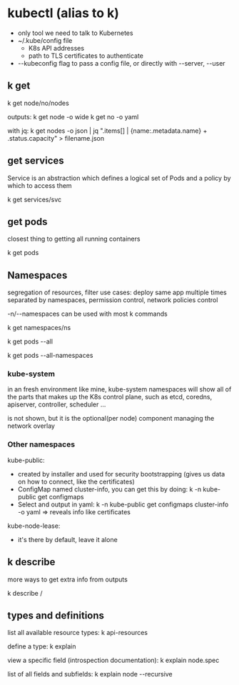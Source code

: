 # kubectl (alias to k)
- only tool we need to talk to Kubernetes
- ~/.kube/config file
  - K8s API addresses
  - path to TLS certificates to authenticate
- --kubeconfig flag to pass a config file, or directly with --server, --user

## k get
k get node/no/nodes

outputs:
k get node -o wide
k get no -o yaml

with jq:
k get nodes -o json | 
jq ".items[] | {name:.metadata.name} + .status.capacity" > filename.json

## get services
Service is an abstraction which defines a logical set of Pods and a policy by which to access them

k get services/svc

## get pods
closest thing to getting all running containers

k get pods

## Namespaces
segregation of resources, filter
use cases: deploy same app multiple times separated by namespaces, permission control, network policies control  

-n/--namespaces can be used with most k commands

k get namespaces/ns

k get pods --all

k get pods --all-namespaces

### kube-system
in an fresh environment like mine, kube-system namespaces will show
all of the parts that makes up the K8s control plane,
such as etcd, coredns, apiserver, controller, scheduler ...

<net name> is not shown, but it is the optional(per node) component managing the network overlay

### Other namespaces
kube-public: 
- created by installer and used for security bootstrapping (gives us data on how to connect, like the certificates)
- ConfigMap named cluster-info, you can get this by doing: k -n kube-public get configmaps
- Select and output in yaml: k -n kube-public get configmaps cluster-info -o yaml => reveals info like certificates

kube-node-lease:
- it's there by default, leave it alone

## k describe
more ways to get extra info from outputs

k describe <type>/<name>

## types and definitions
list all available resource types:
k api-resources

define a type:
k explain <type>

view a specific field (introspection documentation):
k explain node.spec

list of all fields and subfields:
k explain node --recursive